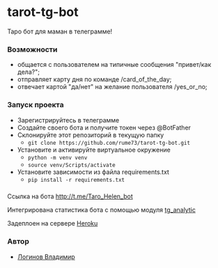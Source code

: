 # tarot-tg-bot

Таро бот для маман в телеграмме!

### Возможности
- общается с пользователем на типичные сообщения "привет/как дела?";
- отправляет карту дня по команде /card_of_the_day;
- отвечает картой "да/нет" на желание пользователя /yes_or_no;

### Запуск проекта
- Зарегистрируйтесь в телеграмме
- Создайте своего бота и получите токен через @BotFather
- Склонируйте этот репозиторий в текущую папку
    - `git clone https://github.com/rume73/tarot-tg-bot.git`
- Установите и активируйте виртуальное окружение
    - `python -m venv venv`
    - `source venv/Scripts/activate`
- Установите зависимости из файла requirements.txt
    - `pip install -r requirements.txt`

### 
Ссылка на бота http://t.me/Taro_Helen_bot

Интегрирована статистика бота с помощью модуля [tg_analytic](https://github.com/aleksspevak/tg_analytic)

Задеплоен на сервере [Heroku](https://heroku.com/)
### Автор
- [Логинов Владимир](https://github.com/rume73)